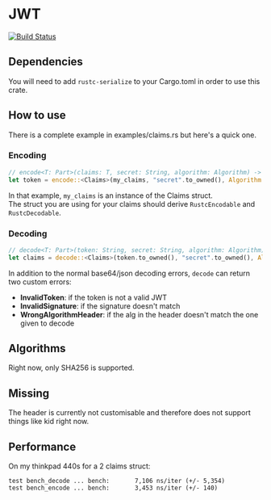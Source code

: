# JWT

[![Build Status](https://travis-ci.org/Keats/rust-jwt.svg)](https://travis-ci.org/Keats/rust-jwt)

## Dependencies
You will need to add `rustc-serialize` to your Cargo.toml in order to use this crate.

## How to use
There is a complete example in examples/claims.rs but here's a quick one.

### Encoding
```rust
// encode<T: Part>(claims: T, secret: String, algorithm: Algorithm) -> Result<String, Error>
let token = encode::<Claims>(my_claims, "secret".to_owned(), Algorithm::HS256);
```
In that example, `my_claims` is an instance of the Claims struct.  
The struct you are using for your claims should derive `RustcEncodable` and `RustcDecodable`.

### Decoding
```rust
// decode<T: Part>(token: String, secret: String, algorithm: Algorithm) -> Result<T, Error>
let claims = decode::<Claims>(token.to_owned(), "secret".to_owned(), Algorithm::HS256);
```
In addition to the normal base64/json decoding errors, `decode` can return two custom errors:

- **InvalidToken**: if the token is not a valid JWT
- **InvalidSignature**: if the signature doesn't match
- **WrongAlgorithmHeader**: if the alg in the header doesn't match the one given to decode

## Algorithms
Right now, only SHA256 is supported.

## Missing
The header is currently not customisable and therefore does not support things like kid right now.

## Performance
On my thinkpad 440s for a 2 claims struct:

```
test bench_decode ... bench:       7,106 ns/iter (+/- 5,354)
test bench_encode ... bench:       3,453 ns/iter (+/- 140)
```

